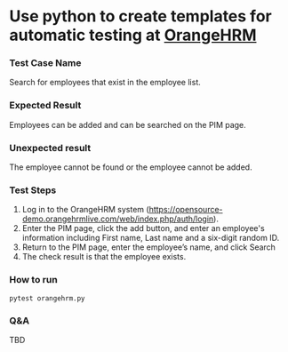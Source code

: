 # Use python to create templates for automatic testing at [OrangeHRM](https://opensource-demo.orangehrmlive.com/web/index.php/auth/login)

### Test Case Name
Search for employees that exist in the employee list.

### Expected Result
Employees can be added and can be searched on the PIM page.

### Unexpected result
The employee cannot be found or the employee cannot be added.

### Test Steps
1. Log in to the OrangeHRM system (https://opensource-demo.orangehrmlive.com/web/index.php/auth/login).
2. Enter the PIM page, click the add button, and enter an employee's information including First name, Last name and a six-digit random ID.
3. Return to the PIM page, enter the employee’s name, and click Search
4. The check result is that the employee exists.

### How to run
```
pytest orangehrm.py
```

### Q&A
TBD
